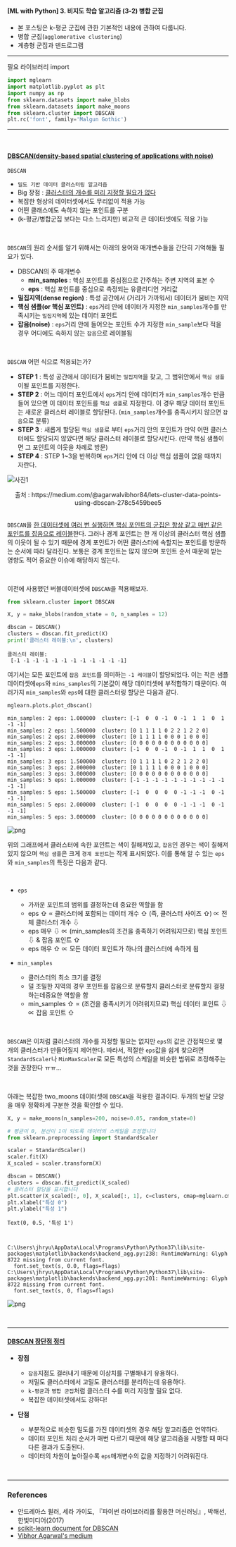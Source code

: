 #### [ML with Python] 3. 비지도 학습 알고리즘 (3-2) 병합 군집
- 본 포스팅은 k-평균 군집에 관한 기본적인 내용에 관하여 다룹니다.
- 병합 군집(`agglomerative clustering`) 
- 계층형 군집과 덴드로그램


___

필요 라이브러리 import


```python
import mglearn
import matplotlib.pyplot as plt
import numpy as np
from sklearn.datasets import make_blobs
from sklearn.datasets import make_moons
from sklearn.cluster import DBSCAN
plt.rc('font', family='Malgun Gothic')
```

---

<br>


#### <u>DBSCAN(density-based spatial clustering of applications with noise)</u>

`DBSCAN`
- `밀도 기반 데이터 클러스터링 알고리즘`
- Big 장점 : <u>클러스터의 개수를 미리 지정할 필요가 없다</u>
- 복잡한 형상의 데이터셋에서도 무리없이 적용 가능
- 어떤 클래스에도 속하지 않는 포인트를 구분
- (k-평균/병합군집 보다는 다소 느리지만) 비교적 큰 데이터셋에도 적용 가능

<br>

`DBSCAN`의 원리 순서를 알기 위해서는 아래의 용어와 매개변수들을 간단히 기억해둘 필요가 있다.
- DBSCAN의 주 매개변수
    - <b>min_samples</b> : 핵심 포인트를  중심점으로 간주하는 주변 지역의 표본 수
    - <b>eps</b> : 핵심 포인트를 중심으로 측정되는 유클리디언 거리값
- <b>밀집지역(dense region)</b> : 특성 공간에서 (거리가 가까워서) 데이터가 붐비는 지역
- <b>핵심 샘플(or 핵심 포인트)</b> :  `eps`거리 안에 데이터가 지정한 `min_samples`개수를 만족시키는 `밀집지역`에 있는 데이터 포인트
- <b>잡음(noise)</b> : `eps`거리 안에 들어오는 포인트 수가 지정한 `min_sample`보다 적을 경우 어디에도 속하지 않는 `잡음`으로 레이블됨


<br>

`DBSCAN` 어떤 식으로 적용되는가?
- <b>STEP 1</b> : 특성 공간에서 데이터가 붐비는 `밀집지역`을 찾고, 그 범위안에서 `핵심 샘플`이될 포인트를 지정한다.
- <b>STEP 2</b> : 어느 데이터 포인트에서 `eps`거리 안에 데이터가 `min_samples`개수 만큼 들어 있으면 이 데이터 포인트를 `핵심 샘플`로 지정한다. 이 경우 해당 데이터 포인트는 새로운 클러스터 레이블로 할당된다. (`min_samples`개수를 충족시키지 않으면 `잡음`으로 분류)
- <b>STEP 3</b> : 새롭게 할당된 `핵심 샘플`로 부터 `eps`거리 안의 포인트가 만약 어떤 클러스터에도 할당되지 않았다면 해당 클러스터 레이블로 할당시킨다. (만약 핵심 샘플이면 그 포인트의 이웃을 차례로 방문)
- <b>STEP 4</b> : STEP 1~3을 반복하며 `eps`거리 안에 더 이상 핵심 샘플이 없을 때까지 자란다.

![사진1](https://user-images.githubusercontent.com/53929665/103149384-39869380-47ac-11eb-8b8c-649036630985.png)

<center>출처 : https://medium.com/@agarwalvibhor84/lets-cluster-data-points-using-dbscan-278c5459bee5</center>

<br>

`DBSCAN`을 <u>한 데이터셋에 여러 번 실행하면 핵심 포인트의 군집은 항상 같고 매번 같은 포인트를 잡음으로 레이블</u>한다. 그러나 경계 포인트는 한 개 이상의 클러스터 핵심 샘플의 이웃이 될 수 있기 때문에 경계 포인트가 어떤 클러스터에 속할지는 포인트를 방문하는 순서에 따라 달라진다. 보통은 경계 포인트는 많지 않으며 포인트 순서 때문에 받는 영향도 적어 중요한 이슈에 해당하지 않는다.

<br>

이전에 사용했던 버블데이터셋에 `DBSCAN`을 적용해보자.


```python
from sklearn.cluster import DBSCAN

X, y = make_blobs(random_state = 0, n_samples = 12)

dbscan = DBSCAN()
clusters = dbscan.fit_predict(X)
print('클러스터 레이블:\n', clusters)
```

    클러스터 레이블:
     [-1 -1 -1 -1 -1 -1 -1 -1 -1 -1 -1 -1]
    

여기서는 모든 포인트에 `잡음 포인트`를 의미하는 `-1 레이블`이 할당되었다. 이는 작은 샘플 데이터셋에`eps`와 `mins_samples`의 기본값이 해당 데이터셋에 부적합하기 때문이다. 여러가지 `min_samples`와 `eps`에 대한 클러스터링 할당은 다음과 같다.


```python
mglearn.plots.plot_dbscan()
```

    min_samples: 2 eps: 1.000000  cluster: [-1  0  0 -1  0 -1  1  1  0  1 -1 -1]
    min_samples: 2 eps: 1.500000  cluster: [0 1 1 1 1 0 2 2 1 2 2 0]
    min_samples: 2 eps: 2.000000  cluster: [0 1 1 1 1 0 0 0 1 0 0 0]
    min_samples: 2 eps: 3.000000  cluster: [0 0 0 0 0 0 0 0 0 0 0 0]
    min_samples: 3 eps: 1.000000  cluster: [-1  0  0 -1  0 -1  1  1  0  1 -1 -1]
    min_samples: 3 eps: 1.500000  cluster: [0 1 1 1 1 0 2 2 1 2 2 0]
    min_samples: 3 eps: 2.000000  cluster: [0 1 1 1 1 0 0 0 1 0 0 0]
    min_samples: 3 eps: 3.000000  cluster: [0 0 0 0 0 0 0 0 0 0 0 0]
    min_samples: 5 eps: 1.000000  cluster: [-1 -1 -1 -1 -1 -1 -1 -1 -1 -1 -1 -1]
    min_samples: 5 eps: 1.500000  cluster: [-1  0  0  0  0 -1 -1 -1  0 -1 -1 -1]
    min_samples: 5 eps: 2.000000  cluster: [-1  0  0  0  0 -1 -1 -1  0 -1 -1 -1]
    min_samples: 5 eps: 3.000000  cluster: [0 0 0 0 0 0 0 0 0 0 0 0]
    


![png](ML_DBSCAN_files/ML_DBSCAN_8_1.png)


위의 그래프에서 클러스터에 속한 포인트는 색이 칠해져있고, `잡음`인 경우는 색이 칠해져 있지 않으며 `핵심 샘플`은 크게 `경계 포인트`는 작게 표시되었다. 이를 통해 알 수 있는 `eps`와 `min_samples`의 특징은 다음과 같다.

<br>

- `eps`
    - 가까운 포인트의 범위를 결정하는데 중요한 역할을 함
    - eps ⇧ ∝ 클러스터에 포함되는 데이터 개수 ⇧ (즉, 클러스터 사이즈 ⇧) ∝ 전체 클러스터 개수 ⇩
    - eps 매우 ⇩ ∝ (min_samples의 조건을 충족하기 어려워지므로) 핵심 포인트 ⇩ & 잡음 포인트 ⇧
    - eps 매우 ⇧ ∝ 모든 데이터 포인트가 하나의 클러스터에 속하게 됨
    
- `min_samples`
    - 클러스터의 최소 크기를 결정
    - 덜 조밀한 지역의 경우 포인트를 잡음으로 분류할지 클러스터로 분류할지 결정하는데중요한 역할을 함
    - min_samples ⇧ ∝ (조건을 충족시키기 어려워지므로) 핵심 데이터 포인트 ⇩ ∝ 잡음 포인트 ⇧

<br>

`DBSCAN`은 이처럼 클러스터의 개수를 지정할 필요는 없지만 `eps`의 값은 간접적으로 몇 개의 클러스터가 만들어질지 제어한다. 따라서, 적절한 `eps`값을 쉽게 찾으려면 `StandardScaler`나 `MinMaxScaler`로 모든 특성의 스케일을 비슷한 범위로 조정해주는 것을 권장한다 ㅠㅠ...

<br>

아래는 복잡한 two_moons 데이터셋에 `DBSCAN`을 적용한 결과이다. 두개의 반달 모양을 매우 정확하게 구분한 것을 확인할 수 있다.


```python
X, y = make_moons(n_samples=200, noise=0.05, random_state=0)

# 평균이 0, 분산이 1이 되도록 데이터의 스케일을 조정합니다
from sklearn.preprocessing import StandardScaler

scaler = StandardScaler()
scaler.fit(X)
X_scaled = scaler.transform(X)

dbscan = DBSCAN()
clusters = dbscan.fit_predict(X_scaled)
# 클러스터 할당을 표시합니다
plt.scatter(X_scaled[:, 0], X_scaled[:, 1], c=clusters, cmap=mglearn.cm2, s=60, edgecolors='black')
plt.xlabel("특성 0")
plt.ylabel("특성 1")
```




    Text(0, 0.5, '특성 1')



    C:\Users\jhryu\AppData\Local\Programs\Python\Python37\lib\site-packages\matplotlib\backends\backend_agg.py:238: RuntimeWarning: Glyph 8722 missing from current font.
      font.set_text(s, 0.0, flags=flags)
    C:\Users\jhryu\AppData\Local\Programs\Python\Python37\lib\site-packages\matplotlib\backends\backend_agg.py:201: RuntimeWarning: Glyph 8722 missing from current font.
      font.set_text(s, 0, flags=flags)
    


![png](ML_DBSCAN_files/ML_DBSCAN_11_2.png)


<br>

---

#### <u> DBSCAN 장단점 정리</u>

- <b>장점</b>
    - `잡음`지점도 걸러내기 때문에 이상치를 구별해내기 유용하다.
    - 저밀도 클러스터에서 고밀도 클러스터를 분리하는데 유용하다.
    - `k-평균`과 `병합 군집`처럼 클러스터 수를 미리 지정할 필요 없다.
    - 복잡한 데이터셋에서도 강하다!
    

- <b>단점</b>
    - 부분적으로 비슷한 밀도를 가진 데이터셋의 경우 해당 알고리즘은 연약하다.
    - 데이터 포인트 처리 순서가 매번 다르기 때문에 해당 알고리즘을 시행할 때 마다 다른 결과가 도출된다.
    - 데이터의 차원이 높아질수록 `eps`매개변수의 값을 지정하기 어려워진다.

<br>

---

### References

- 안드레아스 뮐러, 세라 가이도, 『파이썬 라이브러리를 활용한 머신러닝』, 박해선, 한빛미디어(2017)
- [scikit-learn document for DBSCAN](https://scikit-learn.org/stable/modules/generated/sklearn.cluster.DBSCAN.html)
- [Vibhor Agarwal's medium](https://medium.com/@agarwalvibhor84/lets-cluster-data-points-using-dbscan-278c5459bee5)

